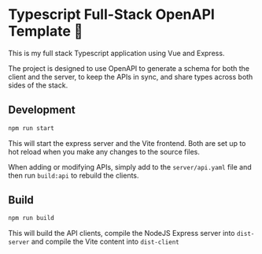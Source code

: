# Typescript Full-Stack OpenAPI Template 🚀

This is my full stack Typescript application using Vue and Express.

The project is designed to use OpenAPI to generate a schema for both the client and the server, to keep the APIs in sync, and share types across both sides of the stack.

## Development

```bash
npm run start
```

This will start the express server and the Vite frontend. Both are set up to hot reload when you make any changes to the source files.

When adding or modifying APIs, simply add to the `server/api.yaml` file and then run `build:api` to rebuild the clients.

## Build

```bash
npm run build
```

This will build the API clients, compile the NodeJS Express server into `dist-server` and compile the Vite content into `dist-client`

